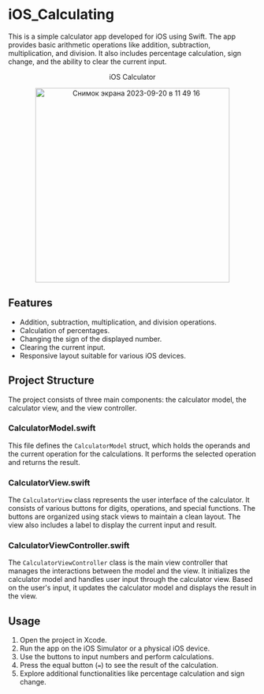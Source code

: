 # iOS_Calculating

This is a simple calculator app developed for iOS using Swift. The app provides basic arithmetic operations like addition, subtraction, multiplication, and division. It also includes percentage calculation, sign change, and the ability to clear the current input.

<p align="center">iOS Calculator</p> 
<p align="center">
  <img width="394" alt="Снимок экрана 2023-09-20 в 11 49 16" src="https://github.com/diaszait/iOS_Calculating/assets/142406959/c35d1031-3a99-4901-b873-2a283f6f5594">

</p>

## Features

- Addition, subtraction, multiplication, and division operations.
- Calculation of percentages.
- Changing the sign of the displayed number.
- Clearing the current input.
- Responsive layout suitable for various iOS devices.

## Project Structure

The project consists of three main components: the calculator model, the calculator view, and the view controller.

### CalculatorModel.swift

This file defines the `CalculatorModel` struct, which holds the operands and the current operation for the calculations. It performs the selected operation and returns the result.

### CalculatorView.swift

The `CalculatorView` class represents the user interface of the calculator. It consists of various buttons for digits, operations, and special functions. The buttons are organized using stack views to maintain a clean layout. The view also includes a label to display the current input and result.

### CalculatorViewController.swift

The `CalculatorViewController` class is the main view controller that manages the interactions between the model and the view. It initializes the calculator model and handles user input through the calculator view. Based on the user's input, it updates the calculator model and displays the result in the view.

## Usage
1. Open the project in Xcode.
2. Run the app on the iOS Simulator or a physical iOS device.
3. Use the buttons to input numbers and perform calculations.
4. Press the equal button (`=`) to see the result of the calculation.
5. Explore additional functionalities like percentage calculation and sign change.

